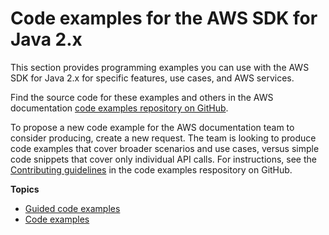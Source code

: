 # Code examples for the AWS SDK for Java 2\.x<a name="examples"></a>

This section provides programming examples you can use with the AWS SDK for Java 2\.x for specific features, use cases, and AWS services\.

Find the source code for these examples and others in the AWS documentation [code examples repository on GitHub](https://github.com/awsdocs/aws-doc-sdk-examples)\.

To propose a new code example for the AWS documentation team to consider producing, create a new request\. The team is looking to produce code examples that cover broader scenarios and use cases, versus simple code snippets that cover only individual API calls\. For instructions, see the [Contributing guidelines](https://github.com/awsdocs/aws-doc-sdk-examples/blob/main/CONTRIBUTING.md) in the code examples respository on GitHub\.

**Topics**
+ [Guided code examples](examples-guided.md)
+ [Code examples](java_code_examples.md)